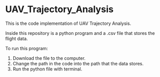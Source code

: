 # UAV_Trajectory_Analysis
This is the code implementation of UAV Trajectory Analysis.

Inside this repository is a python program and a .csv file that stores the flight data.

To run this program:
1) Download the file to the computer.
2) Change the path in the code into the path that the data stores.
3) Run the python file with terminal.
